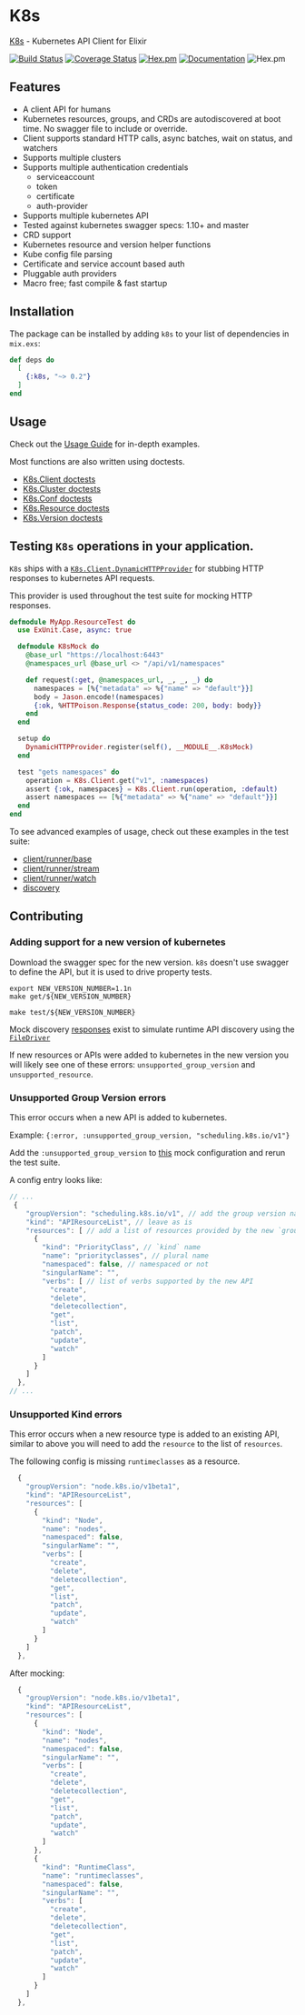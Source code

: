# K8s

[K8s](https://hexdocs.pm/k8s/readme.html) - Kubernetes API Client for Elixir

[![Build Status](https://travis-ci.org/coryodaniel/k8s.svg?branch=master)](https://travis-ci.org/coryodaniel/k8s)
[![Coverage Status](https://coveralls.io/repos/github/coryodaniel/k8s/badge.svg?branch=master)](https://coveralls.io/github/coryodaniel/k8s?branch=master)
[![Hex.pm](http://img.shields.io/hexpm/v/k8s.svg?style=flat)](https://hex.pm/packages/k8s)
[![Documentation](https://img.shields.io/badge/documentation-on%20hexdocs-green.svg)](https://hexdocs.pm/k8s/)
![Hex.pm](https://img.shields.io/hexpm/l/k8s.svg?style=flat)

## Features

* A client API for humans
* Kubernetes resources, groups, and CRDs are autodiscovered at boot time. No swagger file to include or override.
* Client supports standard HTTP calls, async batches, wait on status, and watchers
* Supports multiple clusters
* Supports multiple authentication credentials
  * serviceaccount
  * token
  * certificate
  * auth-provider
* Supports multiple kubernetes API
* Tested against kubernetes swagger specs: 1.10+ and master
* CRD support
* Kubernetes resource and version helper functions
* Kube config file parsing
* Certificate and service account based auth
* Pluggable auth providers
* Macro free; fast compile & fast startup

## Installation

The package can be installed by adding `k8s` to your list of dependencies in `mix.exs`:

```elixir
def deps do
  [
    {:k8s, "~> 0.2"}
  ]
end
```

## Usage

Check out the [Usage Guide](https://hexdocs.pm/k8s/usage.html) for in-depth examples.

Most functions are also written using doctests.

* [K8s.Client doctests](https://hexdocs.pm/k8s/K8s.Client.html)
* [K8s.Cluster doctests](https://hexdocs.pm/k8s/K8s.Cluster.html)
* [K8s.Conf doctests](https://hexdocs.pm/k8s/K8s.Conf.html)
* [K8s.Resource doctests](https://hexdocs.pm/k8s/K8s.Resource.html)
* [K8s.Version doctests](https://hexdocs.pm/k8s/K8s.Version.html)

## Testing `K8s` operations in your application.

`K8s` ships with a [`K8s.Client.DynamicHTTPProvider`](./lib/k8s/client/dynamic_http_provider.ex) for stubbing HTTP responses to kubernetes API requests.

This provider is used throughout the test suite for mocking HTTP responses.

```elixir
defmodule MyApp.ResourceTest do
  use ExUnit.Case, async: true

  defmodule K8sMock do
    @base_url "https://localhost:6443"
    @namespaces_url @base_url <> "/api/v1/namespaces"

    def request(:get, @namespaces_url, _, _, _) do
      namespaces = [%{"metadata" => %{"name" => "default"}}]
      body = Jason.encode!(namespaces)
      {:ok, %HTTPoison.Response{status_code: 200, body: body}}
    end
  end

  setup do
    DynamicHTTPProvider.register(self(), __MODULE__.K8sMock)
  end

  test "gets namespaces" do
    operation = K8s.Client.get("v1", :namespaces)
    assert {:ok, namespaces} = K8s.Client.run(operation, :default)
    assert namespaces == [%{"metadata" => %{"name" => "default"}}]
  end
end
```

To see advanced examples of usage, check out these examples in the test suite:

* [client/runner/base](./test/k8s/client/runner/base_test.exs)
* [client/runner/stream](./test/k8s/client/runner/stream_test.exs)
* [client/runner/watch](./test/k8s/client/runner/watch_test.exs)
* [discovery](./test/k8s/discovery_test.exs)

## Contributing

### Adding support for a new version of kubernetes

Download the swagger spec for the new version. `k8s` doesn't use swagger to define the API, but it is used to drive property tests.

```shell
export NEW_VERSION_NUMBER=1.1n
make get/${NEW_VERSION_NUMBER}
```

```shell
make test/${NEW_VERSION_NUMBER}
```

Mock discovery [responses](.test/support/discovery) exist to simulate runtime API discovery using the [`FileDriver`](./lib/k8s/cluster/discover/file_driver.ex)

If new resources or APIs were added to kubernetes in the new version you will likely see one of these errors: `unsupported_group_version` and `unsupported_resource`.

### Unsupported Group Version errors

This error occurs when a new API is added to kubernetes.

Example: `{:error, :unsupported_group_version, "scheduling.k8s.io/v1"}`

Add the `:unsupported_group_version` to [this](test/support/discovery/resource_definitions.json) mock configuration and rerun the test suite.

A config entry looks like:

```javascript
// ...
 {
    "groupVersion": "scheduling.k8s.io/v1", // add the group version name
    "kind": "APIResourceList", // leave as is
    "resources": [ // add a list of resources provided by the new `groupVersion`
      {
        "kind": "PriorityClass", // `kind` name
        "name": "priorityclasses", // plural name
        "namespaced": false, // namespaced or not
        "singularName": "",
        "verbs": [ // list of verbs supported by the new API
          "create",
          "delete",
          "deletecollection",
          "get",
          "list",
          "patch",
          "update",
          "watch"
        ]
      }
    ]
  },
// ...
```

### Unsupported Kind errors

This error occurs when a new resource type is added to an existing API, similar to above you will need to add the `resource` to the list of `resources`.

The following config is missing `runtimeclasses` as a resource.

```javascript
  {
    "groupVersion": "node.k8s.io/v1beta1",
    "kind": "APIResourceList",
    "resources": [
      {
        "kind": "Node",
        "name": "nodes",
        "namespaced": false,
        "singularName": "",
        "verbs": [
          "create",
          "delete",
          "deletecollection",
          "get",
          "list",
          "patch",
          "update",
          "watch"
        ]
      }
    ]
  },
```

After mocking:

```javascript
  {
    "groupVersion": "node.k8s.io/v1beta1",
    "kind": "APIResourceList",
    "resources": [
      {
        "kind": "Node",
        "name": "nodes",
        "namespaced": false,
        "singularName": "",
        "verbs": [
          "create",
          "delete",
          "deletecollection",
          "get",
          "list",
          "patch",
          "update",
          "watch"
        ]
      },
      {
        "kind": "RuntimeClass",
        "name": "runtimeclasses",
        "namespaced": false,
        "singularName": "",
        "verbs": [
          "create",
          "delete",
          "deletecollection",
          "get",
          "list",
          "patch",
          "update",
          "watch"
        ]
      }
    ]
  },
```
